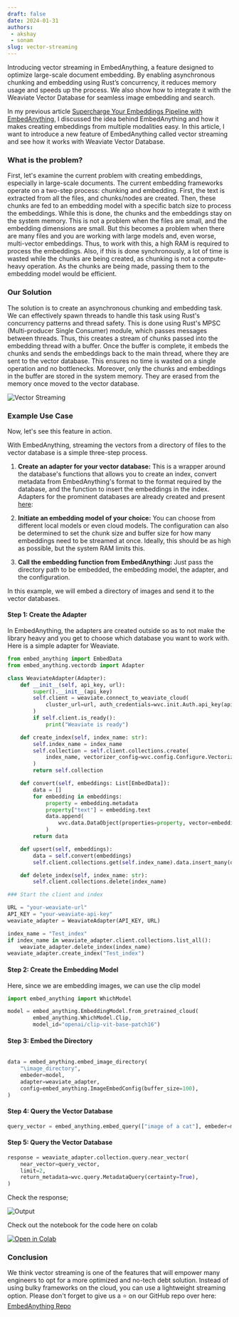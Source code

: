 ```yaml
---
draft: false 
date: 2024-01-31 
authors: 
 - akshay
 - sonam
slug: vector-streaming
---
```

Introducing vector streaming in EmbedAnything, a feature designed to optimize large-scale document embedding. By enabling asynchronous chunking and embedding using Rust’s concurrency, it reduces memory usage and speeds up the process. We also show how to integrate it with the Weaviate Vector Database for seamless image embedding and search.


<!-- more -->

In my previous article [Supercharge Your Embeddings Pipeline with EmbedAnything](https://www.analyticsvidhya.com/blog/2024/06/supercharge-your-embeddings-pipeline-with-embedanything/), I discussed the idea behind EmbedAnything and how it makes creating embeddings from multiple modalities easy. In this article, I want to introduce a new feature of EmbedAnything called vector streaming and see how it works with Weaviate Vector Database. 

### What is the problem?

First, let's examine the current problem with creating embeddings, especially in large-scale documents. The current embedding frameworks operate on a two-step process: chunking and embedding. First, the text is extracted from all the files, and chunks/nodes are created. Then, these chunks are fed to an embedding model with a specific batch size to process the embeddings. While this is done, the chunks and the embeddings stay on the system memory. This is not a problem when the files are small, and the embedding dimensions are small. But this becomes a problem when there are many files and you are working with large models and, even worse, multi-vector embeddings. Thus, to work with this, a high RAM is required to process the embeddings. Also, if this is done synchronously, a lot of time is wasted while the chunks are being created, as chunking is not a compute-heavy operation. As the chunks are being made, passing them to the embedding model would be efficient. 

### Our Solution

The solution is to create an asynchronous chunking and embedding task. We can effectively spawn threads to handle this task using Rust's concurrency patterns and thread safety. This is done using Rust's MPSC (Multi-producer Single Consumer) module, which passes messages between threads. Thus, this creates a stream of chunks passed into the embedding thread with a buffer. Once the buffer is complete, it embeds the chunks and sends the embeddings back to the main thread, where they are sent to the vector database. This ensures no time is wasted on a single operation and no bottlenecks. Moreover, only the chunks and embeddings in the buffer are stored in the system memory. They are erased from the memory once moved to the vector database. 


![Vector Streaming](https://res.cloudinary.com/dltwftrgc/image/upload/v1726073108/vector_streaming_m6xa1j.png)



### Example Use Case

Now, let's see this feature in action. 

With EmbedAnything, streaming the vectors from a directory of files to the vector database is a simple three-step process. 

1. **Create an adapter for your vector database:** This is a wrapper around the database's functions that allows you to create an index, convert metadata from EmbedAnything's format to the format required by the database, and the function to insert the embeddings in the index. Adapters for the prominent databases are already created and present [here](https://github.com/StarlightSearch/EmbedAnything/tree/main/examples/adapters): 

2. **Initiate an embedding model of your choice:** You can choose from different local models or even cloud models. The configuration can also be determined to set the chunk size and buffer size for how many embeddings need to be streamed at once. Ideally, this should be as high as possible, but the system RAM limits this. 

3. **Call the embedding function from EmbedAnything:** Just pass the directory path to be embedded, the embedding model, the adapter, and the configuration. 

In this example, we will embed a directory of images and send it to the vector databases. 

#### Step 1: Create the Adapter

In EmbedAnything, the adapters are created outside so as to not make the library heavy and you get to choose which database you want to work with. Here is a simple adapter for Weaviate.

```python
from embed_anything import EmbedData
from embed_anything.vectordb import Adapter

class WeaviateAdapter(Adapter):
    def __init__(self, api_key, url):
        super().__init__(api_key)
        self.client = weaviate.connect_to_weaviate_cloud(
            cluster_url=url, auth_credentials=wvc.init.Auth.api_key(api_key)
        )
        if self.client.is_ready():
            print("Weaviate is ready")

    def create_index(self, index_name: str):
        self.index_name = index_name
        self.collection = self.client.collections.create(
            index_name, vectorizer_config=wvc.config.Configure.Vectorizer.none()
        )
        return self.collection

    def convert(self, embeddings: List[EmbedData]):
        data = []
        for embedding in embeddings:
            property = embedding.metadata
            property["text"] = embedding.text
            data.append(
                wvc.data.DataObject(properties=property, vector=embedding.embedding)
            )
        return data

    def upsert(self, embeddings):
        data = self.convert(embeddings)
        self.client.collections.get(self.index_name).data.insert_many(data)

    def delete_index(self, index_name: str):
        self.client.collections.delete(index_name)

### Start the client and index

URL = "your-weaviate-url"
API_KEY = "your-weaviate-api-key"
weaviate_adapter = WeaviateAdapter(API_KEY, URL)

index_name = "Test_index"
if index_name in weaviate_adapter.client.collections.list_all():
    weaviate_adapter.delete_index(index_name)
weaviate_adapter.create_index("Test_index")
```


#### Step 2: Create the Embedding Model 

Here, since we are embedding images, we can use the clip model 

```python
import embed_anything import WhichModel

model = embed_anything.EmbeddingModel.from_pretrained_cloud(
        embed_anything.WhichModel.Clip,     
        model_id="openai/clip-vit-base-patch16")

```

#### Step 3: Embed the Directory

```python

data = embed_anything.embed_image_directory(
    "\image_directory",
    embeder=model,
    adapter=weaviate_adapter,
    config=embed_anything.ImageEmbedConfig(buffer_size=100),
)

```

#### Step 4: Query the Vector Database

```python
query_vector = embed_anything.embed_query(["image of a cat"], embeder=model)[0].embedding
```

#### Step 5: Query the Vector Database

```python
response = weaviate_adapter.collection.query.near_vector(
    near_vector=query_vector,
    limit=2,
    return_metadata=wvc.query.MetadataQuery(certainty=True),
)
```

Check the response;


![Output](https://res.cloudinary.com/dltwftrgc/image/upload/v1726073341/Blogs/Vector%20Streaming/output_2_zsjg87.png)

Check out the notebook for the code here on colab

[![Open in Colab](https://colab.research.google.com/assets/colab-badge.svg)](https://colab.research.google.com/drive/17vUZEh-ZSpN339pIXSkyxtDHS5Sz6DqD?usp=sharing)

### Conclusion

We think vector streaming is one of the features that will empower many engineers to opt for a more optimized and no-tech debt solution. Instead of using bulky frameworks on the cloud, you can use a lightweight streaming option. Please don't forget to give us a ⭐ on our GitHub repo over here: [EmbedAnything Repo](https://github.com/StarlightSearch/EmbedAnything)